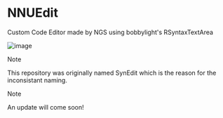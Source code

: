 # NNUEdit
Custom Code Editor made by NGS using bobbylight's RSyntaxTextArea


![image](https://github.com/NGSpace/NNUEdit/assets/71827944/3d19c2d3-b092-4c56-9101-da3aba3cfe63)


> [!NOTE]
> This repository was originally named SynEdit which is the reason for the inconsistant naming.

> [!NOTE]
> An update will come soon!